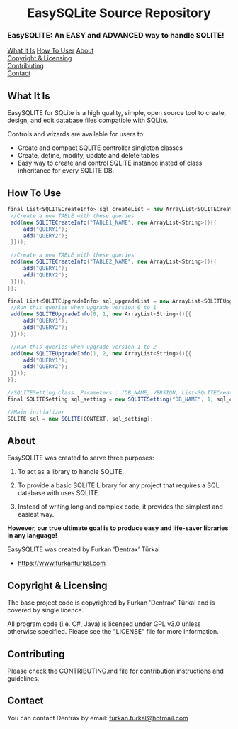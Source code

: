 <h1 align="center">EasySQLite Source Repository</h1>

### EasySQLITE: An EASY and ADVANCED way to handle SQLITE!

[What It Is](#what-it-is)
[How To User](#how-to-use)
[About](#about)  
[Copyright & Licensing](#copyright--licensing)  
[Contributing](#contributing)  
[Contact](#contact) 

## What It Is

EasySQLITE for SQLite is a high quality, simple, open source tool to
create, design, and edit database files compatible with SQLite.

Controls and wizards are available for users to:

* Create and compact SQLITE controller singleton classes
* Create, define, modify, update and delete tables
* Easy way to create and control SQLITE instance insted of class inheritance for every SQLITE DB.

## How To Use

```c#
final List<SQLITECreateInfo> sql_createList = new ArrayList<SQLITECreateInfo>(){{
 //Create a new TABLE with these queries
 add(new SQLITECreateInfo("TABLE1_NAME", new ArrayList<String>(){{
     add("QUERY1");
     add("QUERY2");
 }}));

 //Create a new TABLE with these queries
 add(new SQLITECreateInfo("TABLE2_NAME", new ArrayList<String>(){{
     add("QUERY1");
     add("QUERY2");
 }}));
}};

final List<SQLITEUpgradeInfo> sql_upgradeList = new ArrayList<SQLITEUpgradeInfo>(){{
 //Run this queries when upgrade version 0 to 1
 add(new SQLITEUpgradeInfo(0, 1, new ArrayList<String>(){{
     add("QUERY1");
     add("QUERY2");
 }}));

 //Run this queries when upgrade version 1 to 2
 add(new SQLITEUpgradeInfo(1, 2, new ArrayList<String>(){{
     add("QUERY1");
     add("QUERY2");
 }}));
}};

//SQLITESetting class. Parameters : (DB_NAME, VERSION, List<SQLITECreateInfo>, List<SQLITEUpgradeInfo>)
final SQLITESetting sql_setting = new SQLITESetting("DB_NAME", 1, sql_createList, sql_upgradeList);

//Main initializer
SQLITE sql = new SQLITE(CONTEXT, sql_setting);
```

## About

EasySQLITE was created to serve three purposes:

1. To act as a library to handle SQLITE.

2. To provide a basic SQLITE Library for any project that requires a SQL database with uses SQLITE. 

3. Instead of writing long and complex code, it provides the simplest and easiest way.

**However, our true ultimate goal is to produce easy and life-saver libraries in any language!**

EasySQLITE was created by Furkan 'Dentrax' Türkal

 * <https://www.furkanturkal.com>
 
 ## Copyright & Licensing

The base project code is copyrighted by Furkan 'Dentrax' Türkal and
is covered by single licence.

All program code (i.e. C#, Java) is licensed under GPL v3.0 unless otherwise
specified.  Please see the "LICENSE" file for more information.

## Contributing

Please check the [CONTRIBUTING.md](CONTRIBUTING.md) file for contribution instructions and guidelines.

## Contact

You can contact Dentrax by email:
    furkan.turkal@hotmail.com
